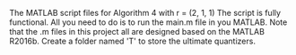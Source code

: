 The MATLAB script files for Algorithm 4 with r = (2, 1, 1) The script is fully functional. All you need to do is to run the main.m file in you MATLAB. Note that the .m files in this project all are designed based on the MATLAB R2016b. Create a folder named 'T' to store the ultimate quantizers. 
